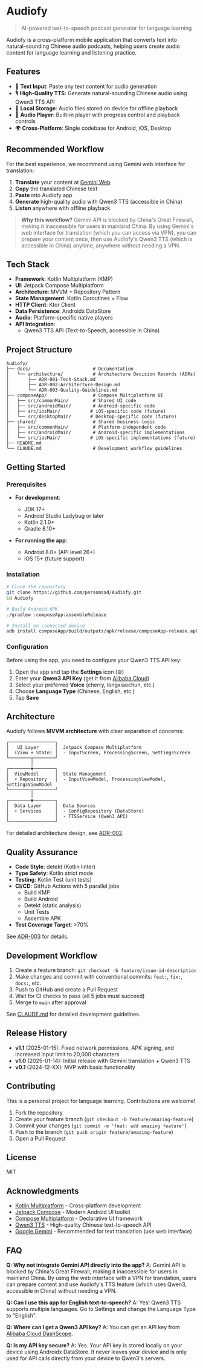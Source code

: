 # Audiofy

> AI-powered text-to-speech podcast generator for language learning

Audiofy is a cross-platform mobile application that converts text into natural-sounding Chinese audio podcasts, helping users create audio content for language learning and listening practice.

## Features

- 📝 **Text Input**: Paste any text content for audio generation
- 🎙️ **High-Quality TTS**: Generate natural-sounding Chinese audio using Qwen3 TTS API
- 💾 **Local Storage**: Audio files stored on device for offline playback
- 🎵 **Audio Player**: Built-in player with progress control and playback controls
- 🌍 **Cross-Platform**: Single codebase for Android, iOS, Desktop

## Recommended Workflow

For the best experience, we recommend using Gemini web interface for translation:

1. **Translate** your content at [Gemini Web](https://gemini.google.com)
2. **Copy** the translated Chinese text
3. **Paste** into Audiofy app
4. **Generate** high-quality audio with Qwen3 TTS (accessible in China)
5. **Listen** anywhere with offline playback

> **Why this workflow?** Gemini API is blocked by China's Great Firewall, making it inaccessible for users in mainland China. By using Gemini's web interface for translation (which you can access via VPN), you can prepare your content once, then use Audiofy's Qwen3 TTS (which is accessible in China) anytime, anywhere without needing a VPN.

## Tech Stack

- **Framework**: Kotlin Multiplatform (KMP)
- **UI**: Jetpack Compose Multiplatform
- **Architecture**: MVVM + Repository Pattern
- **State Management**: Kotlin Coroutines + Flow
- **HTTP Client**: Ktor Client
- **Data Persistence**: Androidx DataStore
- **Audio**: Platform-specific native players
- **API Integration**:
  - Qwen3 TTS API (Text-to-Speech, accessible in China)

## Project Structure

```
Audiofy/
├── docs/                       # Documentation
│   └── architecture/           # Architecture Decision Records (ADRs)
│       ├── ADR-001-Tech-Stack.md
│       ├── ADR-002-Architecture-Design.md
│       └── ADR-003-Quality-Guidelines.md
├── composeApp/                 # Compose Multiplatform UI
│   ├── src/commonMain/         # Shared UI code
│   ├── src/androidMain/        # Android-specific code
│   ├── src/iosMain/           # iOS-specific code (future)
│   └── src/desktopMain/       # Desktop-specific code (future)
├── shared/                     # Shared business logic
│   ├── src/commonMain/         # Platform-independent code
│   ├── src/androidMain/        # Android-specific implementations
│   └── src/iosMain/           # iOS-specific implementations (future)
├── README.md
└── CLAUDE.md                   # Development workflow guidelines
```

## Getting Started

### Prerequisites

- **For development**:
  - JDK 17+
  - Android Studio Ladybug or later
  - Kotlin 2.1.0+
  - Gradle 8.10+

- **For running the app**:
  - Android 8.0+ (API level 26+)
  - iOS 15+ (future support)

### Installation

```bash
# Clone the repository
git clone https://github.com/persomsad/Audiofy.git
cd Audiofy

# Build Android APK
./gradlew :composeApp:assembleRelease

# Install on connected device
adb install composeApp/build/outputs/apk/release/composeApp-release.apk
```

### Configuration

Before using the app, you need to configure your Qwen3 TTS API key:

1. Open the app and tap the **Settings** icon (⚙️)
2. Enter your **Qwen3 API Key** (get it from [Alibaba Cloud](https://www.alibabacloud.com/))
3. Select your preferred **Voice** (cherry, longxiaochun, etc.)
4. Choose **Language Type** (Chinese, English, etc.)
5. Tap **Save**

## Architecture

Audiofy follows **MVVM architecture** with clear separation of concerns:

```
┌─────────────────┐
│   UI Layer      │  Jetpack Compose Multiplatform
│  (View + State) │  - InputScreen, ProcessingScreen, SettingsScreen
└────────┬────────┘
         │
┌────────▼────────┐
│  ViewModel      │  State Management
│  + Repository   │  - InputViewModel, ProcessingViewModel, SettingsViewModel
└────────┬────────┘
         │
┌────────▼────────┐
│  Data Layer     │  Data Sources
│  + Services     │  - ConfigRepository (DataStore)
│                 │  - TTSService (Qwen3 API)
└─────────────────┘
```

For detailed architecture design, see [ADR-002](./docs/architecture/ADR-002-Architecture-Design.md).

## Quality Assurance

- **Code Style**: detekt (Kotlin linter)
- **Type Safety**: Kotlin strict mode
- **Testing**: Kotlin Test (unit tests)
- **CI/CD**: GitHub Actions with 5 parallel jobs
  - Build KMP
  - Build Android
  - Detekt (static analysis)
  - Unit Tests
  - Assemble APK
- **Test Coverage Target**: >70%

See [ADR-003](./docs/architecture/ADR-003-Quality-Guidelines.md) for details.

## Development Workflow

1. Create a feature branch: `git checkout -b feature/issue-id-description`
2. Make changes and commit with conventional commits: `feat:`, `fix:`, `docs:`, etc.
3. Push to GitHub and create a Pull Request
4. Wait for CI checks to pass (all 5 jobs must succeed)
5. Merge to `main` after approval

See [CLAUDE.md](./CLAUDE.md) for detailed development guidelines.

## Release History

- **v1.1** (2025-01-15): Fixed network permissions, APK signing, and increased input limit to 20,000 characters
- **v1.0** (2025-01-14): Initial release with Gemini translation + Qwen3 TTS
- **v0.1** (2024-12-XX): MVP with basic functionality

## Contributing

This is a personal project for language learning. Contributions are welcome!

1. Fork the repository
2. Create your feature branch (`git checkout -b feature/amazing-feature`)
3. Commit your changes (`git commit -m 'feat: add amazing feature'`)
4. Push to the branch (`git push origin feature/amazing-feature`)
5. Open a Pull Request

## License

MIT

## Acknowledgments

- [Kotlin Multiplatform](https://kotlinlang.org/docs/multiplatform.html) - Cross-platform development
- [Jetpack Compose](https://developer.android.com/jetpack/compose) - Modern Android UI toolkit
- [Compose Multiplatform](https://www.jetbrains.com/lp/compose-multiplatform/) - Declarative UI framework
- [Qwen3 TTS](https://www.alibabacloud.com/help/en/dashscope/developer-reference/text-to-speech-api) - High-quality Chinese text-to-speech API
- [Google Gemini](https://gemini.google.com/) - Recommended for text translation (use web interface)

## FAQ

**Q: Why not integrate Gemini API directly into the app?**
A: Gemini API is blocked by China's Great Firewall, making it inaccessible for users in mainland China. By using the web interface with a VPN for translation, users can prepare content and use Audiofy's TTS feature (which uses Qwen3, accessible in China) without needing a VPN.

**Q: Can I use this app for English text-to-speech?**
A: Yes! Qwen3 TTS supports multiple languages. Go to Settings and change the Language Type to "English".

**Q: Where can I get a Qwen3 API key?**
A: You can get an API key from [Alibaba Cloud DashScope](https://www.alibabacloud.com/help/en/dashscope/developer-reference/activate-dashscope-and-create-an-api-key).

**Q: Is my API key secure?**
A: Yes. Your API key is stored locally on your device using Androidx DataStore. It never leaves your device and is only used for API calls directly from your device to Qwen3's servers.
